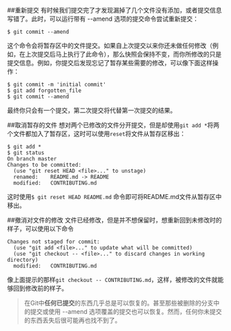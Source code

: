 ##重新提交
有时候我们提交完了才发现漏掉了几个文件没有添加，或者提交信息写错了。此时，可以运行带有 --amend 选项的提交命令尝试重新提交：
```
$ git commit --amend
```
这个命令会将暂存区中的文件提交。如果自上次提交以来你还未做任何修改（例如，在上次提交后马上执行了此命令），那么快照会保持不变，而你所修改的只是提交信息。例如，你提交后发现忘记了暂存某些需要的修改，可以像下面这样操作：
```
$ git commit -m 'initial commit'
$ git add forgotten_file
$ git commit --amend
```
最终你只会有一个提交，第二次提交将代替第一次提交的结果。

##取消暂存的文件
想对两个已修改的文件分开提交，但是却使用`git add *`将两个文件都加入了暂存区，这时可以使用`reset`将文件从暂存区移出：
```
$ git add *
$ git status
On branch master
Changes to be committed:
  (use "git reset HEAD <file>..." to unstage)
  renamed:    README.md -> README
  modified:   CONTRIBUTING.md
```
这时使用`$ git reset HEAD README.md` 命令即可将README.md文件从暂存区中移出。

##撤消对文件的修改
文件已经修改，但是并不想保留时，想重新回到未修改时的样子，可以使用以下命令
```
Changes not staged for commit:
  (use "git add <file>..." to update what will be committed)
  (use "git checkout -- <file>..." to discard changes in working directory)
  modified:   CONTRIBUTING.md
```
像上面提示的那样`git checkout -- CONTRIBUTING.md`，这样，被修改的文件就能够回到修改前的样子。

>在Git中**任何已提交**的东西几乎总是可以恢复的。甚至那些被删除的分支中的提交或使用 --amend 选项覆盖的提交也可以恢复。然而，任何你未提交的东西丢失后很可能再也找不到了。





